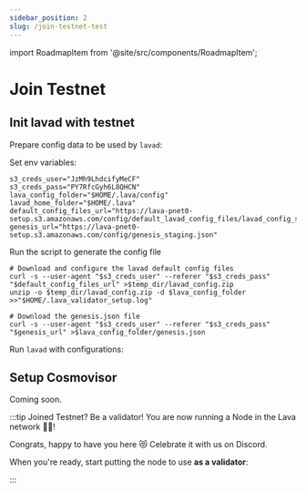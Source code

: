 ```yaml
---
sidebar_position: 2
slug: /join-testnet-test
---
```


import RoadmapItem from '@site/src/components/RoadmapItem';

# Join Testnet

## Init lavad with testnet
Prepare config data to be used by `lavad`:

Set env variables:
```
s3_creds_user="JzMh9LhdcifyMeCF"
s3_creds_pass="PY7RfcGyh6L8QHCN"
lava_config_folder="$HOME/.lava/config"
lavad_home_folder="$HOME/.lava"
default_config_files_url="https://lava-pnet0-setup.s3.amazonaws.com/config/default_lavad_config_files/lavad_config_staging.zip"
genesis_url="https://lava-pnet0-setup.s3.amazonaws.com/config/genesis_staging.json"
```

Run the script to generate the config file
```
# Download and configure the lavad default config files
curl -s --user-agent "$s3_creds_user" --referer "$s3_creds_pass" "$default_config_files_url" >$temp_dir/lavad_config.zip
unzip -o $temp_dir/lavad_config.zip -d $lava_config_folder >>"$HOME/.lava_validator_setup.log"

# Download the genesis.json file
curl -s --user-agent "$s3_creds_user" --referer "$s3_creds_pass" "$genesis_url" >$lava_config_folder/genesis.json
```

Run `lavad` with configurations:

## Setup Cosmovisor
Coming soon.





:::tip Joined Testnet? Be a validator!
You are now running a Node in the Lava network 🎉🥳! 

Congrats, happy to have you here 😻 Celebrate it with us on Discord.

When you're ready, start putting the node to use **as a validator**:
[<RoadmapItem icon="🧑‍⚖️" title="Power as a Validator" description="Validate blocks, secure the network, earn rewards"/>](/validator-intro.md#stake)

:::

